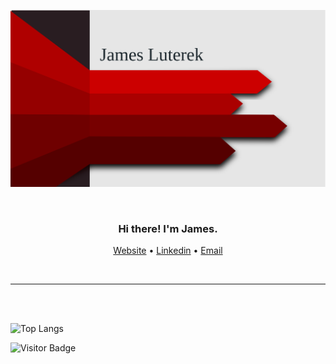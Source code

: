 ![James Luterek - Banner Image](https://raw.githubusercontent.com/jluterek/jluterek/master/banner.svg)

<br />

<h3 align="center">Hi there! I'm James.</h3>
<p align="center">
  <a href="https://www.jamesluterek.com">Website</a>
   • <a href="https://www.linkedin.com/in/jamesluterek/">Linkedin</a>
   • <a href="mailto:james.luterek@gmail.com">Email</a>
</p>

<br />

---

<br />
<br />

![Top Langs](https://github-readme-stats.vercel.app/api/top-langs/?username=jluterek&hide=TeX&layout=compact)

![Visitor Badge](https://visitor-badge.laobi.icu/badge?page_id=jluterek)
